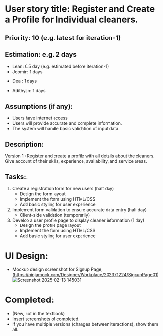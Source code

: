 
# User story title: Register and Create a Profile for Individual cleaners.

## Priority: 10 (e.g. latest for iteration-1)

## Estimation: e.g. 2 days
* Lean: 0.5 day (e.g. estimated before iteration-1)
* Jeomin: 1 days
- Dea : 1 days
* Adithyan: 1 days

## Assumptions (if any):
- Users have internet access
- Users will provide accurate and complete information.
- The system will handle basic validation of input data.

## Description: 
Version 1 : Register and create a profile with all details about the cleaners. Give account of their skills, experience, availability, and service areas.

## Tasks:.
1. Create a registration form for new users (half day)
    - Design the form layout
    - Implement the form using HTML/CSS
    - Add basic styling for user experience
2. Implement form validation to ensure accurate data entry (half day)
    - Client-side validation (temporarily)
3. Develop a user profile page to display cleaner information (1 day)
    - Design the profile page layout
    - Implement the form using HTML/CSS
    - Add basic styling for user experience

# UI Design:
* Mockup design screenshot for Signup Page,(https://ninjamock.com/Designer/Workplace/202371224/SignupPage01)
![Screenshot 2025-02-13 145031](https://github.com/user-attachments/assets/48aaa55b-70eb-4bf8-a81f-10c048a85354)

# Completed:
* (New, not in the textbook) 
* Insert screenshots of completed. 
* If you have multiple versions (changes between iteractions), show them all.

